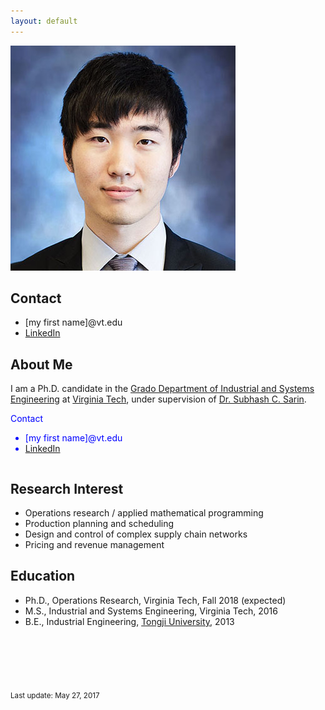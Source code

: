 ```yaml
---
layout: default
---
```



<img class="profile-picture" src="F_Sun.jpg">

## Contact

* [my first name]@vt.edu
* [LinkedIn](https://www.linkedin.com/in/fangzhousun)

## About Me

I am a Ph.D. candidate in the [Grado Department of Industrial and Systems Engineering](http://www.ise.vt.edu/) at [Virginia Tech](http://www.vt.edu/), under supervision of [Dr. Subhash C. Sarin](http://www.ise.vt.edu/People/Faculty/Bios/Sarin_bio.html).  

<div style="color:blue; float=right; display: inline-block;">
Contact
<ul>
  <li>[my first name]@vt.edu</li>
  <li><a href="https://www.linkedin.com/in/fangzhousun">LinkedIn</a></li>
</ul>
</div>

## Research Interest

* Operations research / applied mathematical programming 
* Production planning and scheduling
* Design and control of complex supply chain networks
* Pricing and revenue management

## Education

* Ph.D., Operations Research, Virginia Tech, Fall 2018 (expected)
* M.S., Industrial and Systems Engineering, Virginia Tech, 2016
* B.E., Industrial Engineering, [Tongji University](http://www.tongji.edu.cn/), 2013





<br><br><br><br>

<sub>Last update: May 27, 2017</sub>

<br><br>


